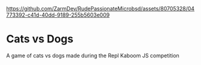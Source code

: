 https://github.com/ZarmDev/RudePassionateMicrobsd/assets/80705328/04773392-c41d-40dd-9189-255b5603e009
# Cats vs Dogs
A game of cats vs dogs made during the Repl Kaboom JS competition
